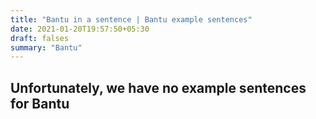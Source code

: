 ```yaml
---
title: "Bantu in a sentence | Bantu example sentences"
date: 2021-01-20T19:57:50+05:30
draft: falses
summary: "Bantu"
---
```

## Unfortunately, we have no example sentences for Bantu                 
